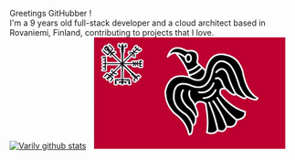 Greetings GitHubber !  <br/>
I'm a 9 years old full-stack developer and a cloud architect based in Rovaniemi, Finland, contributing to projects that I love.<br/>
[![Varilv github stats](https://github-readme-stats.vercel.app/api?username=Varulv1997&theme=midnight-purple&show_icons=true)](https://github.com/Varulv1997/github-readme-stats)
<img src="https://raw.githubusercontent.com/Varulv1997/Varulv1997/master/Vegv%C3%ADsir.jpg" width="345px">
